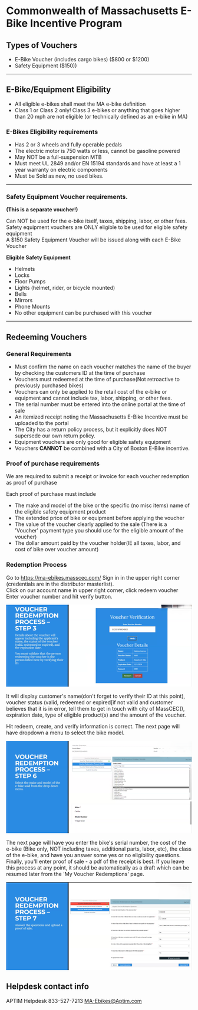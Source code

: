 # Commonwealth of Massachusetts E-Bike Incentive Program
## Types of Vouchers
* E-Bike Voucher (includes cargo bikes) ($800 or $1200)  
* Safety Equipment ($150))

---

## E-Bike/Equipment Eligibility
* All eligible e-bikes shall meet the MA e-bike definition  
* Class 1 or Class 2 only! Class 3 e-bikes or anything that goes higher than 20 mph are not eligible (or technically defined as an e-bike in MA)  

### E-Bikes Eligibility requirements
* Has 2 or 3 wheels and fully operable pedals  
* The electric motor is 750 watts or less, cannot be gasoline powered  
* May NOT be a full-suspension MTB  
* Must meet UL 2849 and/or EN 15194 standards and have at least a 1 year warranty on electric components  
* Must be Sold as new, no used bikes.  

---

### Safety Equipment Voucher requirements.
**(This is a separate voucher!)**

Can NOT be used for the e-bike itself, taxes, shipping, labor, or other fees.  
Safety equipment vouchers are ONLY eligible to be used for eligible safety equipment  
A $150 Safety Equipment Voucher will be issued along with each E-Bike Voucher  

**Eligible Safety Equipment**  

* Helmets
* Locks
* Floor Pumps
* Lights (helmet, rider, or bicycle mounted)
* Bells
* Mirrors
* Phone Mounts
* No other equipment can be purchased with this voucher

---


## Redeeming Vouchers

### General Requirements
* Must confirm the name on each voucher matches the name of the buyer by checking the customers ID at the time of purchase  
* Vouchers must redeemed at the time of purchase(Not retroactive to previously purchased bikes)
* Vouchers can only be applied to the retail cost of the e-bike or equipment and cannot include tax, labor, shipping, or other fees.
* The serial number must be entered into the online portal at the time of sale
* An  itemized receipt noting the Massachusetts E-Bike Incentive must be uploaded to the portal
* The City has a return policy process, but it explicitly does NOT supersede our own return policy. 
* Equipment vouchers are only good for eligible safety equipment 
* Vouchers **CANNOT** be combined with a City of Boston E-Bike incentive.

### Proof of purchase requirements
We are required to submit a receipt or invoice for each voucher redemption as proof of purchase

Each proof of purchase must include
* The make and model of the bike or the specific (no misc items) name of the eligible safety equipment product
* The extended price of bike or equipment before applying the voucher
* The value of the voucher clearly applied to the sale (There is a 'Voucher' payment type you should use for the eligible amount of the voucher)
* The dollar amount paid by the voucher holder(IE all taxes, labor, and cost of bike over voucher amount)


### Redemption Process
Go to https://ma-ebikes.masscec.com/
Sign in in the upper right corner (credentials are in the distributor masterlist).  
Click on our account name in upper right corner, click redeem voucher  
Enter voucher number and hit verify button.

![image](images\voucher2.PNG)

It will display customer's name(don't forget to verify their ID at this point), voucher status (valid, redeemed or expired[if not valid and customer believes that it is in error, tell them to get in touch with city of MassCEC]), expiration date, type of eligible product(s) and the amount of the voucher.  

Hit redeem, create, and verify information is correct. The next page will have dropdown a menu to select the bike model.

![image](images\voucher1.PNG)

The next page will have you enter the bike's serial number, the cost of the e-bike (Bike only, NOT including taxes, additional parts, labor, etc), the class of the e-bike, and have you answer some yes or no eligibility questions. Finally, you'll enter proof of sale - a pdf of the receipt is best. 
If you leave this process at any point, it should be automatically as a draft which can be resumed later from the 'My Voucher Redemptions' page.



![image](images\voucher3.PNG)


## Helpdesk contact info
APTIM Helpdesk
833-527-7213
MA-Ebikes@Aptim.com
 